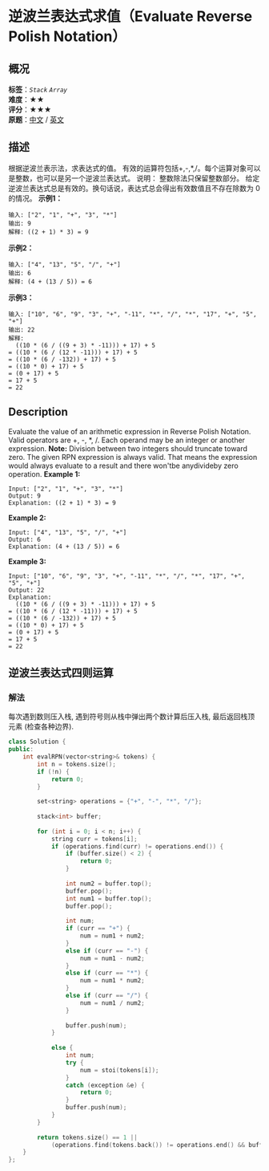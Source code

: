 # 逆波兰表达式求值（Evaluate Reverse Polish Notation）
## 概况
**标签**：*`Stack`*  *`Array`*<br>
**难度**：★★<br>
**评分**：★★★<br>
**原题**：[中文](https://leetcode-cn.com/problems/evaluate-reverse-polish-notation) / [英文](https://leetcode.com/problems/evaluate-reverse-polish-notation)
## 描述
根据逆波兰表示法，求表达式的值。
有效的运算符包括+,-,*,/。每个运算对象可以是整数，也可以是另一个逆波兰表达式。
说明：
	整数除法只保留整数部分。
	给定逆波兰表达式总是有效的。换句话说，表达式总会得出有效数值且不存在除数为 0 的情况。
**示例1：**
```
输入: ["2", "1", "+", "3", "*"]
输出: 9
解释: ((2 + 1) * 3) = 9
```
**示例2：**
```
输入: ["4", "13", "5", "/", "+"]
输出: 6
解释: (4 + (13 / 5)) = 6
```
**示例3：**
```
输入: ["10", "6", "9", "3", "+", "-11", "*", "/", "*", "17", "+", "5", "+"]
输出: 22
解释: 
  ((10 * (6 / ((9 + 3) * -11))) + 17) + 5
= ((10 * (6 / (12 * -11))) + 17) + 5
= ((10 * (6 / -132)) + 17) + 5
= ((10 * 0) + 17) + 5
= (0 + 17) + 5
= 17 + 5
= 22
```
## Description
Evaluate the value of an arithmetic expression in Reverse Polish Notation.
Valid operators are +, -, *, /. Each operand may be an integer or another expression.
**Note:**
	Division between two integers should truncate toward zero.
	The given RPN expression is always valid. That means the expression would always evaluate to a result and there won&#39;tbe anydivideby zero operation.
**Example 1:**
```
Input: ["2", "1", "+", "3", "*"]
Output: 9
Explanation: ((2 + 1) * 3) = 9
```
**Example 2:**
```
Input: ["4", "13", "5", "/", "+"]
Output: 6
Explanation: (4 + (13 / 5)) = 6
```
**Example 3:**
```
Input: ["10", "6", "9", "3", "+", "-11", "*", "/", "*", "17", "+", "5", "+"]
Output: 22
Explanation: 
  ((10 * (6 / ((9 + 3) * -11))) + 17) + 5
= ((10 * (6 / (12 * -11))) + 17) + 5
= ((10 * (6 / -132)) + 17) + 5
= ((10 * 0) + 17) + 5
= (0 + 17) + 5
= 17 + 5
= 22
```
## 逆波兰表达式四则运算
### 解法
每次遇到数则压入栈, 遇到符号则从栈中弹出两个数计算后压入栈, 最后返回栈顶元素 (检查各种边界).
```c++
class Solution {
public:
    int evalRPN(vector<string>& tokens) {
        int n = tokens.size();
        if (!n) {
            return 0;
        }
        
        set<string> operations = {"+", "-", "*", "/"};
        
        stack<int> buffer;
        
        for (int i = 0; i < n; i++) {
            string curr = tokens[i];
            if (operations.find(curr) != operations.end()) {
                if (buffer.size() < 2) {
                    return 0;
                }
                
                int num2 = buffer.top();
                buffer.pop();
                int num1 = buffer.top();
                buffer.pop();
                
                int num;
                if (curr == "+") {
                    num = num1 + num2;
                }
                else if (curr == "-") {
                    num = num1 - num2;
                }
                else if (curr == "*") {
                    num = num1 * num2;
                }
                else if (curr == "/") {
                    num = num1 / num2;
                }
                
                buffer.push(num);
            }
            
            else {
                int num;
                try {
                    num = stoi(tokens[i]);
                }
                catch (exception &e) {
                    return 0;
                }
                buffer.push(num);
            }
        }
        
        return tokens.size() == 1 || 
            (operations.find(tokens.back()) != operations.end() && buffer.size() == 1) ? buffer.top() : 0;
    }
};
```
